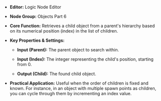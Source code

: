 - **Editor:** Logic Node Editor
    
- **Node Group:** Objects Part 6
    
- **Core Function:** Retrieves a child object from a parent's hierarchy based on its numerical position (index) in the list of children.
    
- **Key Properties & Settings:**
    
    - **Input (Parent):** The parent object to search within.
        
    - **Input (Index):** The integer representing the child's position, starting from 0.
        
    - **Output (Child):** The found child object.
        
- **Practical Application:** Useful when the order of children is fixed and known. For instance, in an object with multiple spawn points as children, you can cycle through them by incrementing an index value.